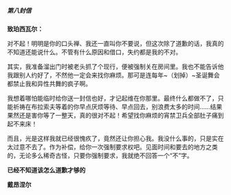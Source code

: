 ##### 第八封信

**致珀西瓦尔：**

对不起！明明是你的口头禅、我还一直叫你不要说，但这次除了道歉的话，我真的不知道还能说什么。不管有什么原因和借口，失约都是我的不对。

其实，我准备溜出门时被老头抓了个现行，便被强制关在房间里。我也不能告诉他我跟别人约好了，不然他一定会来找你麻烦。那可是连每年~（划掉）~圣诞舞会都禁止我和异性共舞的疯子啊。

我想着哪怕能临时给你送一封信也好，才记起维在你那里。最终什么都做不了，只能祈祷在布拉索夫等着的你早点厌烦等待、早点回去，别浪费太多的时间……结果果然还是害你等了一整天，真的很对不起！希望找你麻烦的宵禁卫兵全部肚子痛到起不来床！

而且，光是这样我就已经很愧疚了，竟然还让你担心我。我没什么事的，只是实在太过意不去了。作为补偿，给你一次强制要求权吧。见面时间和要去的地方之类的，无论多么稀奇古怪，只要你强制要求，我就绝不回答一个“不”字。

**已经不知道该怎么道歉才够的**

**戴昂涅尔**

